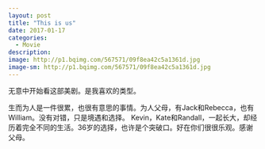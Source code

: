 ```yaml
---
layout: post
title: "This is us"
date: 2017-01-17
categories:
  - Movie
description:
image: http://p1.bqimg.com/567571/09f8ea42c5a1361d.jpg
image-sm: http://p1.bqimg.com/567571/09f8ea42c5a1361d.jpg
---
```

无意中开始看这部美剧。是我喜欢的类型。

生而为人是一件很累，也很有意思的事情。为人父母，有Jack和Rebecca，也有William。没有对错，只是境遇和选择。
Kevin，Kate和Randall，一起长大，却经历着完全不同的生活。36岁的选择，也许是个突破口。好在你们很很乐观。感谢父母。
